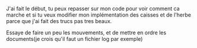 J'ai fait le début, tu peux repasser sur mon code pour voir comment ca marche et si tu veux modifier mon implémentation des caisses et de l'herbe parce que j'ai fait des trucs pas tres beaux.

Essaye de faire un peu les mouvements, et de mettre en ordre les documents(je crois qu'il faut un fichier log par exemple)